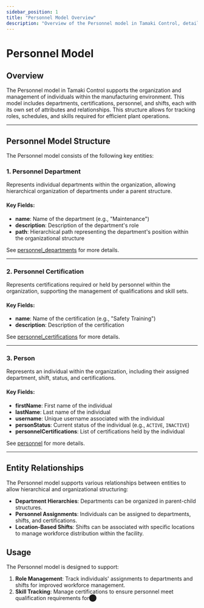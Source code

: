 ```yaml
---
sidebar_position: 1
title: "Personnel Model Overview"
description: "Overview of the Personnel model in Tamaki Control, detailing departments, shifts, and certifications."
---
```


# Personnel Model

## Overview

The Personnel model in Tamaki Control supports the organization and management of individuals within the manufacturing
environment. This model includes departments, certifications, personnel, and shifts, each with its own set of attributes
and relationships. This structure allows for tracking roles, schedules, and skills required for efficient plant
operations.

---

## Personnel Model Structure

The Personnel model consists of the following key entities:

### 1. Personnel Department

Represents individual departments within the organization, allowing hierarchical organization of departments under a
parent structure.

#### Key Fields:

- **name**: Name of the department (e.g., "Maintenance")
- **description**: Description of the department's role
- **path**: Hierarchical path representing the department's position within the organizational structure

See [personnel_departments](personnel-department) for more details.

---

### 2. Personnel Certification

Represents certifications required or held by personnel within the organization, supporting the management of
qualifications and skill sets.

#### Key Fields:

- **name**: Name of the certification (e.g., "Safety Training")
- **description**: Description of the certification

See [personnel_certifications](personnel-certification) for more details.

---

### 3. Person

Represents an individual within the organization, including their assigned department, shift, status, and
certifications.

#### Key Fields:

- **firstName**: First name of the individual
- **lastName**: Last name of the individual
- **username**: Unique username associated with the individual
- **personStatus**: Current status of the individual (e.g., `ACTIVE`, `INACTIVE`)
- **personnelCertifications**: List of certifications held by the individual

See [personnel](personnel.md) for more details.

---

## Entity Relationships

The Personnel model supports various relationships between entities to allow hierarchical and organizational
structuring:

- **Department Hierarchies**: Departments can be organized in parent-child structures.
- **Personnel Assignments**: Individuals can be assigned to departments, shifts, and certifications.
- **Location-Based Shifts**: Shifts can be associated with specific locations to manage workforce distribution within
  the facility.

## Usage

The Personnel model is designed to support:

1. **Role Management**: Track individuals' assignments to departments and shifts for improved workforce management.
2. **Skill Tracking**: Manage certifications to ensure personnel meet qualification requirements for​⬤
